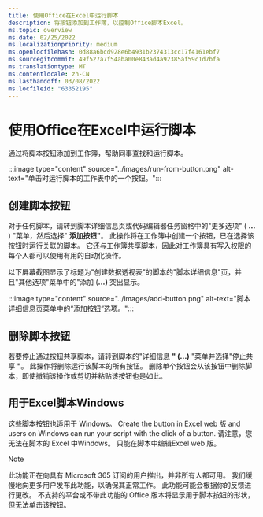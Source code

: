 ```yaml
---
title: 使用Office在Excel中运行脚本
description: 将按钮添加到工作簿，以控制Office脚本Excel。
ms.topic: overview
ms.date: 02/25/2022
ms.localizationpriority: medium
ms.openlocfilehash: 0d88a6bcd928e6b4931b2374313cc17f4161ebf7
ms.sourcegitcommit: 49f527a7f54aba00e843ad4a92385af59c1d7bfa
ms.translationtype: MT
ms.contentlocale: zh-CN
ms.lasthandoff: 03/08/2022
ms.locfileid: "63352195"
---
```

# <a name="run-office-scripts-in-excel-with-buttons"></a>使用Office在Excel中运行脚本

通过将脚本按钮添加到工作簿，帮助同事查找和运行脚本。

:::image type="content" source="../images/run-from-button.png" alt-text="单击时运行脚本的工作表中的一个按钮。":::

## <a name="create-script-buttons"></a>创建脚本按钮

对于任何脚本，请转到脚本详细信息页或代码编辑器任务窗格中的"更多选项" ( **...** ) "菜单，然后选择" **添加按钮"**。 此操作将在工作簿中创建一个按钮，已在选择该按钮时运行关联的脚本。 它还与工作簿共享脚本，因此对工作簿具有写入权限的每个人都可以使用有用的自动化操作。

以下屏幕截图显示了标题为"创建数据透视表"的脚本的"脚本详细信息"页，并且"其他选项"菜单中的"添加 (**...)** 突出显示。

:::image type="content" source="../images/add-button.png" alt-text="脚本详细信息页菜单中的“添加按钮”选项。":::

## <a name="remove-script-buttons"></a>删除脚本按钮

若要停止通过按钮共享脚本，请转到脚本的"详细信息 **" (...)** "菜单并选择"停止共享 **"**。 此操作将删除运行该脚本的所有按钮。 删除单个按钮会从该按钮中删除脚本，即使撤销该操作或剪切并粘贴该按钮也是如此。

## <a name="script-buttons-on-excel-for-windows"></a>用于Excel脚本Windows

这些脚本按钮也适用于 Windows。 Create the button in Excel web 版 and users on Windows can run your script with the click of a button. 请注意，您无法在脚本的 Excel 中Windows。 只能在脚本中编辑Excel web 版。

> [!NOTE]
> 此功能正在向具有 Microsoft 365 订阅的用户推出，并非所有人都可用。 我们缓慢地向更多用户发布此功能，以确保其正常工作。 此功能可能会根据你的反馈进行更改。 不支持的平台或不带此功能的 Office 版本将显示用于脚本按钮的形状，但无法单击该按钮。
